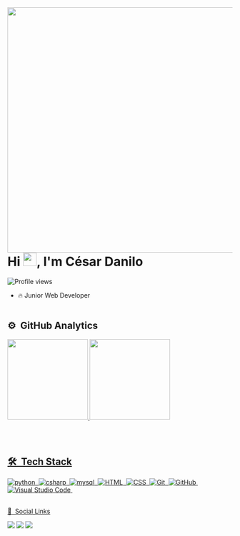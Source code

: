 
<img align="right" height="550em"  src="https://raw.githubusercontent.com/gist/CesarDanilo/851863e8a088d203ae0268eda2e1796a/raw/15656327515460e4683a39515231447ff4f88672/githubcard.svg"/>
<h1 align="left">Hi <img src="https://raw.githubusercontent.com/kaueMarques/kaueMarques/master/hi.gif" width="30px">, I'm César Danilo</h1>
<p align="left"> <img src="https://komarev.com/ghpvc/?username=CesarDanilo&color=blueviolet" alt="Profile views" /> </p>

- 🔥 Junior Web Developer
<br><br>

## ⚙️ &nbsp;GitHub Analytics

<div align="left">
  <a href="https://github.com/CesarDanilo">
  <img height="180m" src="https://github-readme-stats.vercel.app/api?username=CesarDanilo&show_icons=true&theme=vision-friendly-dark&include_all_commits=true&count_private=true"/>
  <img height="180m" src="https://github-readme-stats.vercel.app/api/top-langs/?username=CesarDanilo&layout=compact&langs_count=7&theme=vision-friendly-dark"/>
</div>

<br><br>

## 🛠 &nbsp;Tech Stack

![python](https://img.shields.io/badge/-Python-05122A?style=flat&logo=python)&nbsp;
![csharp](https://img.shields.io/badge/-Csharp-05122A?style=flat&logo=csharp)&nbsp;
![mysql](https://img.shields.io/badge/-Mysql-05122A?style=flat&logo=mysql)&nbsp;
![HTML](https://img.shields.io/badge/-HTML-05122A?style=flat&logo=HTML5)&nbsp;
![CSS](https://img.shields.io/badge/-CSS-05122A?style=flat&logo=CSS3&logoColor=1572B6)&nbsp;
![Git](https://img.shields.io/badge/-Git-05122A?style=flat&logo=git)&nbsp;
![GitHub](https://img.shields.io/badge/-GitHub-05122A?style=flat&logo=github)&nbsp;
![Visual Studio Code](https://img.shields.io/badge/-Visual%20Studio%20Code-05122A?style=flat&logo=visual-studio-code&logoColor=007ACC)&nbsp;
 <br><br>

🦲 &nbsp;Social Links

<p align="left" style="background:yellow">


<div>
  <a href="https://instagram.com/cesar_danilo616" target="_blank"><img src="https://img.shields.io/badge/-Instagram-%23E4405F?style=for-the-badge&logo=instagram&logoColor=white" target="_blank"></a>
  <a href = "mailto:cesardanilopalacios616@gmail.com"><img src="https://img.shields.io/badge/-Gmail-%23333?style=for-the-badge&logo=gmail&logoColor=white" target="_blank"></a>
  <a href="https://www.linkedin.com/in/cesar-danilo-396408153/" target="_blank"><img src="https://img.shields.io/badge/-LinkedIn-%230077B5?style=for-the-badge&logo=linkedin&logoColor=white" target="_blank"></a> 
</div>
 </p>



